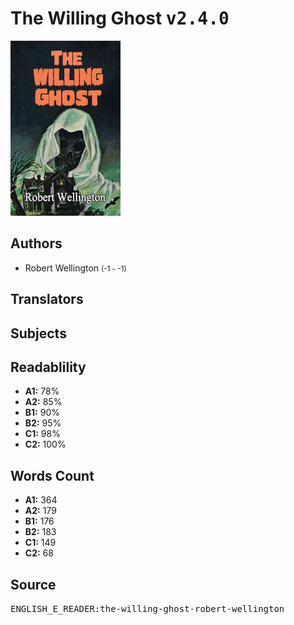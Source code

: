 # The Willing Ghost <kbd>v2.4.0</kbd>

![](./cover.medium.jpg "")

## Authors


 - Robert Wellington <small>(-1 - -1)</small>

## Translators



## Subjects



## Readablility


 - **A1:** 78%
 - **A2:** 85%
 - **B1:** 90%
 - **B2:** 95%
 - **C1:** 98%
 - **C2:** 100%

## Words Count


 - **A1:** 364
 - **A2:** 179
 - **B1:** 176
 - **B2:** 183
 - **C1:** 149
 - **C2:** 68

## Source


<kbd>ENGLISH_E_READER:the-willing-ghost-robert-wellington</kbd>
